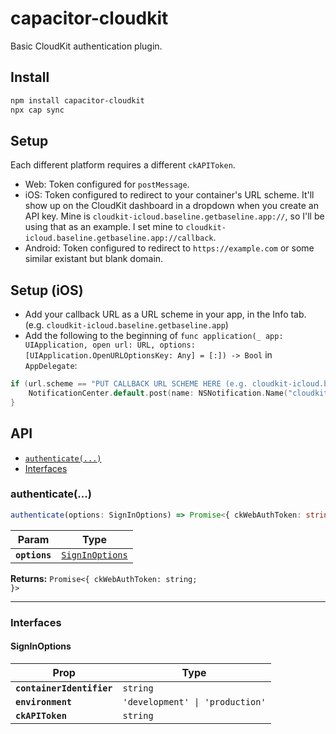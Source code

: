 # capacitor-cloudkit

Basic CloudKit authentication plugin.

## Install

```bash
npm install capacitor-cloudkit
npx cap sync
```

## Setup

Each different platform requires a different `ckAPIToken`.
- Web: Token configured for `postMessage`.
- iOS: Token configured to redirect to your container's URL scheme. It'll show up on the CloudKit dashboard in a dropdown when you create an API key. Mine is `cloudkit-icloud.baseline.getbaseline.app://`, so I'll be using that as an example. I set mine to `cloudkit-icloud.baseline.getbaseline.app://callback`.
- Android: Token configured to redirect to `https://example.com` or some similar existant but blank domain.

## Setup (iOS)

- Add your callback URL as a URL scheme in your app, in the Info tab. (e.g. `cloudkit-icloud.baseline.getbaseline.app`)
- Add the following to the beginning of `func application(_ app: UIApplication, open url: URL, options: [UIApplication.OpenURLOptionsKey: Any] = [:]) -> Bool` in `AppDelegate`:

```swift
if (url.scheme == "PUT CALLBACK URL SCHEME HERE (e.g. cloudkit-icloud.baseline.getbaseline.app)") {
    NotificationCenter.default.post(name: NSNotification.Name("cloudkitLogin"), object: url);
}
```

## API

<docgen-index>

* [`authenticate(...)`](#authenticate)
* [Interfaces](#interfaces)

</docgen-index>

<docgen-api>
<!--Update the source file JSDoc comments and rerun docgen to update the docs below-->

### authenticate(...)

```typescript
authenticate(options: SignInOptions) => Promise<{ ckWebAuthToken: string; }>
```

| Param         | Type                                                    |
| ------------- | ------------------------------------------------------- |
| **`options`** | <code><a href="#signinoptions">SignInOptions</a></code> |

**Returns:** <code>Promise&lt;{ ckWebAuthToken: string; }&gt;</code>

--------------------


### Interfaces


#### SignInOptions

| Prop                      | Type                                       |
| ------------------------- | ------------------------------------------ |
| **`containerIdentifier`** | <code>string</code>                        |
| **`environment`**         | <code>'development' \| 'production'</code> |
| **`ckAPIToken`**          | <code>string</code>                        |

</docgen-api>
